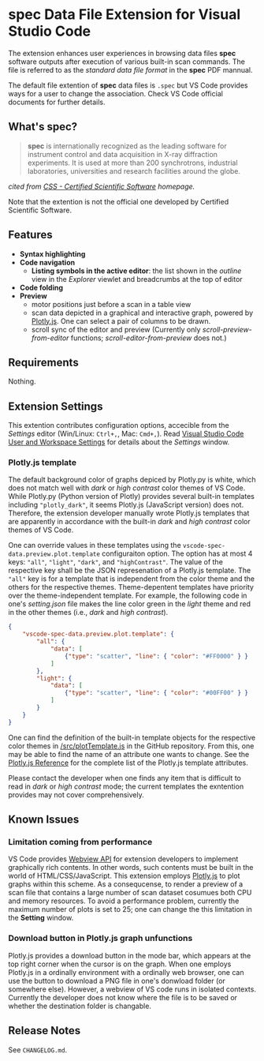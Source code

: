 # __spec__ Data File Extension for Visual Studio Code

The extension enhances user experiences in browsing data files __spec__ software outputs after execution of various built-in scan commands.
The file is referred to as the _standard data file format_ in the __spec__ PDF mannual.

The default file extention of __spec__ data files is `.spec` but VS Code provides ways for a user to change the association.
Check VS Code official documents for further details.

## What's __spec__?

> __spec__ is internationally recognized as the leading software for instrument control and data acquisition in X-ray diffraction experiments.
> It is used at more than 200 synchrotrons, industrial laboratories, universities and research facilities around the globe.

_cited from [CSS - Certified Scientific Software](https://www.certif.com) homepage._

Note that the extention is not the official one developed by Certified Scientific Software.
<!-- Use [GitHub issues](https://github.com/fujidana/vscode-spec/issues) for bug reports and feature requests about the extension. -->

## Features

- __Syntax highlighting__
- __Code navigation__
  - __Listing symbols in the active editor__: the list shown in the _outline_ view in the _Explorer_ viewlet and breadcrumbs at the top of editor
- __Code folding__
- __Preview__
  - motor positions just before a scan in a table view
  - scan data depicted in a graphical and interactive graph, powered by [Plotly.js](https://plotly.com/javascript/). One can select a pair of columns to be drawn.
  - scroll sync of the editor and preview (Currently only _scroll-preview-from-editor_ functions; _scroll-editor-from-preview_ does not.)

## Requirements

Nothing.

## Extension Settings

This extention contributes configuration options, accecible from the _Settings_ editor (Win/Linux: `Ctrl+,`, Mac: `Cmd+,`).
Read [Visual Studio Code User and Workspace Settings](https://code.visualstudio.com/docs/getstarted/settings) for details about the _Settings_ window.

### Plotly.js template

The default background color of graphs depiced by Plotly.py is white, which does not match well with _dark_ or _high contrast_ color themes of VS Code.
While Plotly.py (Python version of Plotly) provides several built-in templates including `"plotly_dark"`, it seems Plotly.js (JavaScript version) does not.
Therefore, the extension developer manually wrote Plotly.js templates that are apparently in accordance with the built-in _dark_ and _high contrast_ color themes of VS Code.

One can override values in these templates using the `vscode-spec-data.preview.plot.template` configuraiton option.
The option has at most 4 keys: `"all"`, `"light"`, `"dark"`, and `"highContrast"`.
The value of the respective key shall be the JSON represenation of a Plotly.js template.
The `"all"` key is for a template that is independent from the color theme and the others for the respective themes.
Theme-depentent templates have priority over the theme-independent template.
For example, the following code in one's _setting.json_ file makes the line color green in the _light_ theme and red in the other themes (i.e., _dark_ and _high contrast_).

```json
{
    "vscode-spec-data.preview.plot.template": {
        "all": {
            "data": [
                {"type": "scatter", "line": { "color": "#FF0000" } }
            ]
        },
        "light": {
            "data": [
                {"type": "scatter", "line": { "color": "#00FF00" } }
            ]
        }
    }
}
```

One can find the definition of the built-in template objects for the respective color themes in [/src/plotTemplate.js](https://github.com/fujidana/vscode-spec-data/blob/master/src/plotTemplate.ts) in the GitHub repository.
From this, one may be able to find the name of an attribute one wants to change.
See the [Plotly.js Reference](https://plotly.com/javascript/reference/index/) for the complete list of the Plotly.js template attributes.

Please contact the developer when one finds any item that is difficult to read in _dark_ or _high contrast_ mode;
the current templates the exntention provides may not cover comprehensively.

## Known Issues

### Limitation coming from performance

VS Code provides [Webview API](https://code.visualstudio.com/api/extension-guides/webview#scripts-and-message-passing) for extension developers to implement graphically rich contents.
In other words, such contents must be built in the world of HTML/CSS/JavaScript.
This extension employs [Plotly.js](https://plotly.com/javascript/) to plot graphs within this scheme.
As a consequcense, to render a preview of a scan file that contains a large number of scan dataset cosumues both CPU and memory resources.
To avoid a performance problem, currently the maximum number of plots is set to 25; one can change the this limitation in the __Setting__ window.

### Download button in Plotly.js graph unfunctions

Plotly.js provides a download button in the mode bar, which appears at the top right corner when the cursor is on the graph. When one employs Plotly.js in a ordinally environment with a ordinally web browser, one can use the button to download a PNG file in one's donwload folder (or somewhere else). However, a webview of VS code runs in isolated contexts. Currently the developer does not know where the file is to be saved or whether the destination folder is changable.

## Release Notes

See `CHANGELOG.md`.
